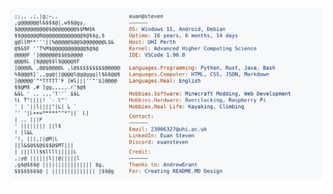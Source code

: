 <a href="https://github.com/EuanSteven/EuanSteven">
  <picture>
    <source media="(prefers-color-scheme: dark)" srcset="https://raw.githubusercontent.com/EuanSteven/EuanSteven/main/assets/dark_mode.svg">
    <img alt="Euan Steven's GitHub Profile README" src="https://raw.githubusercontent.com/EuanSteven/EuanSteven/main/assets/light_mode.svg">
  </picture>
</a>

